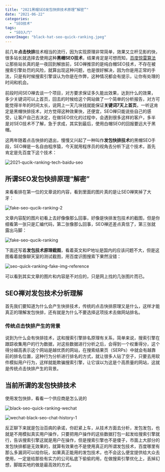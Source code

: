 ```yaml
---
title: "2021黑帽SEO发包快排技术原理“解密”"
date: "2021-06-22"
categories: 
  - "SEO技术"
tags: 
  - "SEO入门"
coverImage: "black-hat-seo-quick-ranking.jpeg"
---
```


前几年**点击快排**技术相当的流行，因为实现原理非常简单，效果又立杆见影的快，很多站长就选择去使用这种**黑帽SEO技术**，结果肯定是可想而知，[百度惊雷算法](https://www.seozen.top/baidu-algorithm-2021.html)让那些站长真的是一夜回到解放前，SEO禅推崇的是纯白帽SEO技术，不存在被搜索引擎处罚的风险，就算出现这种问题，也是很好解决，因为你是用正常的手法，只是有时候搜索引擎误认为你是在作弊，这种情况都会有提示，让你有处理的时间和机会。

前段时间SEO禅去谈一个项目，对方要求保证多久能出效果，达到什么的效果，多少关键词可以上首页，回去的时候给这个网站做了一个简单的分析报告，对方可能觉得半年的时间太长，说网上一天几块钱就能保证**关键词7天上首页**，一听这肯定是黑帽快排技术，对方觉得这种效果快，还便宜，SEO禅只能说些自己的感受，让客户自己去决定，在做SEO优化的过程中，会遇到很多这样的客户，多半是对SEO技术不了解，急于求成，其实到最后，使用白帽SEO的回报要远大于黑帽。

这两年随着点击快排的退出，慢慢又兴起了一种叫作**发包快排技术**的黑帽SEO手段，SEO禅是一名自由程序猿，今天就用程序员的视角去分析下这个技术，首先肯定是先百度下这个技术：

![2021-qucik-ranking-tech-baidu-seo](images/2021-qucik-ranking-tech-baidu-seo.png)

## 所谓SEO发包快排原理“解密”

来看看排在第一位的文章说的内容，看到里面的图片真的是让SEO禅笑掉了大牙：

![fake-seo-qucik-ranking-2](images/fake-seo-qucik-ranking-2.png)

文章内容配的图片初看上去好像像那么回事，好像是快排发包技术的截图，但是你细看第一张只是汇编代码，第二张像那么回事，SEO禅还差点真信了，第三张就露出马脚：

![fake-seo-qucik-ranking](images/fake-seo-qucik-ranking.png)

下面还写着**发包技术原理截图**，看着英文和IP地址是国内的应该问题不大，但是这图看着就像聊天室的测试截图，用百度识图搜索下果然没错：

![seo-quick-ranking-fake-img-reference](images/seo-quick-ranking-fake-img-reference.png)

可以看到其实文章的图片和内容是不对应的，只是网上找的几张图片而已。

## SEO禅对发包技术分析理解

首先我们要知道为什么会产生快排技术，传统的点击快排原理又是什么，这样才能真正的理解发包快排，还有就是为什么不要选择这项技术去做网站排名。

### 传统点击快排产生的背景

说到为什么会有快排技术，这和搜索引擎排名原理有关系，简单来说，搜索引擎在跟踪收集用户的行为数据，对这些数据进行分析之后，会得到一个权重得分，这个得分越高表示这个网站是越优质的网站，在搜索结果页（SERPs）中就会有越靠前的排名位置，这种行为分析进行排名的方式，就让很多人钻了空子，只要去用软件模拟用户行为，这样就能欺骗搜索引擎，让它误以为这是个高质量的网站，这就是传统点击快排产生的背景。

## 当前所谓的发包快排技术

使用发包快排，看看一个供应商是怎么说的

![black-seo-quick-ranking-wechat](images/black-seo-quick-ranking-wechat.jpeg)

![wechat-black-seo-chat-history-1](images/wechat-black-seo-chat-history-1.jpeg)

反正聊下来就是包治百病的承诺，你赶紧上车，从技术方面去分析，发包发包，也就是不用模拟真实用户操作，只要把用户操作的这些数据打包一起发给搜索引擎就行，告诉搜索引擎这就是用户在操作，但是搜索引擎也不是傻子，市面上大部分的发包快排都是无效果的，就算有效果也不是使用真正的所谓发包技术，百度哪里有那么多漏洞可以给你玩，如果真正能用的发包技术，也不会这么便宜提供给大众去使用，一定是给那些有实力的公司私底下偷偷的用，在做搜索引擎优化上，丢掉幻想，脚踏实地的做是最高效的方式。

